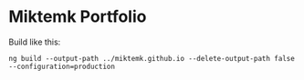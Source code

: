 # Miktemk Portfolio

Build like this:

    ng build --output-path ../miktemk.github.io --delete-output-path false --configuration=production

